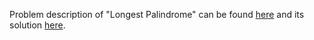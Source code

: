 Problem description of "Longest Palindrome" can be found [here](https://leetcode.com/problems/longest-palindrome/) and its solution [here](https://github.com/aurimas13/Solutions-To-Problems/blob/main/LeetCode/Python%20Solutions/Longest%20Palindrome/longest.py).
